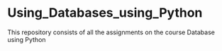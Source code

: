 # Using_Databases_using_Python
This repository consists of all the assignments on the course Database using Python
